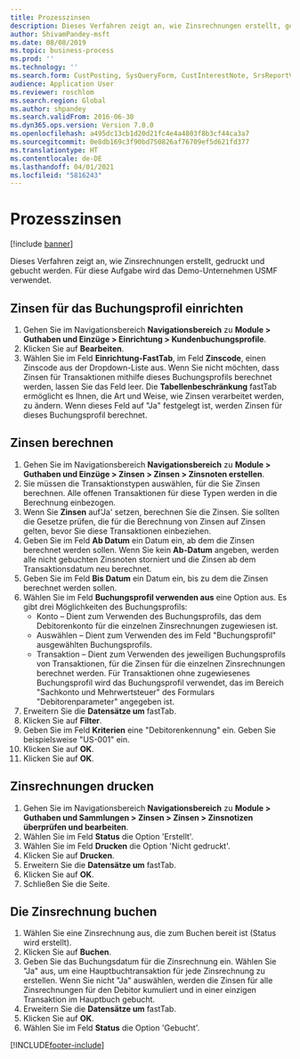 ```yaml
---
title: Prozesszinsen
description: Dieses Verfahren zeigt an, wie Zinsrechnungen erstellt, gedruckt und gebucht werden.
author: ShivamPandey-msft
ms.date: 08/08/2019
ms.topic: business-process
ms.prod: ''
ms.technology: ''
ms.search.form: CustPosting, SysQueryForm, CustInterestNote, SrsReportViewerForm
audience: Application User
ms.reviewer: roschlom
ms.search.region: Global
ms.author: shpandey
ms.search.validFrom: 2016-06-30
ms.dyn365.ops.version: Version 7.0.0
ms.openlocfilehash: a495dc13cb1d20d21fc4e4a4803f8b3cf44ca3a7
ms.sourcegitcommit: 0e8db169c3f90bd750826af76709ef5d621fd377
ms.translationtype: HT
ms.contentlocale: de-DE
ms.lasthandoff: 04/01/2021
ms.locfileid: "5816243"
---
```

# <a name="process-interest"></a>Prozesszinsen

[!include [banner](../../includes/banner.md)]

Dieses Verfahren zeigt an, wie Zinsrechnungen erstellt, gedruckt und gebucht werden. Für diese Aufgabe wird das Demo-Unternehmen USMF verwendet.


## <a name="set-up-interest-on-the-posting-profile"></a>Zinsen für das Buchungsprofil einrichten
1. Gehen Sie im Navigationsbereich **Navigationsbereich** zu **Module > Guthaben und Einzüge > Einrichtung > Kundenbuchungsprofile**.
2. Klicken Sie auf **Bearbeiten**.
3. Wählen Sie im Feld **Einrichtung-FastTab**, im Feld **Zinscode**, einen Zinscode aus der Dropdown-Liste aus. Wenn Sie nicht möchten, dass Zinsen für Transaktionen mithilfe dieses Buchungsprofils berechnet werden, lassen Sie das Feld leer. Die **Tabellenbeschränkung** fastTab ermöglicht es Ihnen, die Art und Weise, wie Zinsen verarbeitet werden, zu ändern. Wenn dieses Feld auf "Ja" festgelegt ist, werden Zinsen für dieses Buchungsprofil berechnet.  

## <a name="calculate-interest"></a>Zinsen berechnen
1. Gehen Sie im Navigationsbereich **Navigationsbereich** zu **Module > Guthaben und Einzüge > Zinsen > Zinsen > Zinsnoten erstellen**.
2. Sie müssen die Transaktionstypen auswählen, für die Sie Zinsen berechnen. Alle offenen Transaktionen für diese Typen werden in die Berechnung einbezogen.  
3. Wenn Sie **Zinsen** auf'Ja' setzen, berechnen Sie die Zinsen. Sie sollten die Gesetze prüfen, die für die Berechnung von Zinsen auf Zinsen gelten, bevor Sie diese Transaktionen einbeziehen.  
4. Geben Sie im Feld **Ab Datum** ein Datum ein, ab dem die Zinsen berechnet werden sollen. Wenn Sie kein **Ab-Datum** angeben, werden alle nicht gebuchten Zinsnoten storniert und die Zinsen ab dem Transaktionsdatum neu berechnet.
5. Geben Sie im Feld **Bis Datum** ein Datum ein, bis zu dem die Zinsen berechnet werden sollen.
6. Wählen Sie im Feld **Buchungsprofil verwenden aus** eine Option aus. Es gibt drei Möglichkeiten des Buchungsprofils:
    - Konto – Dient zum Verwenden des Buchungsprofils, das dem Debitorenkonto für die einzelnen Zinsrechnungen zugewiesen ist. 
    - Auswählen – Dient zum Verwenden des im Feld "Buchungsprofil" ausgewählten Buchungsprofils.
    - Transaktion – Dient zum Verwenden des jeweiligen Buchungsprofils von Transaktionen, für die Zinsen für die einzelnen Zinsrechnungen berechnet werden. Für Transaktionen ohne zugewiesenes Buchungsprofil wird das Buchungsprofil verwendet, das im Bereich "Sachkonto und Mehrwertsteuer" des Formulars "Debitorenparameter" angegeben ist.  
7. Erweitern Sie die **Datensätze um** fastTab.
8. Klicken Sie auf **Filter**.
9. Geben Sie im Feld **Kriterien** eine "Debitorenkennung" ein. Geben Sie beispielsweise "US-001" ein.
6. Klicken Sie auf **OK**.
7. Klicken Sie auf **OK**.

## <a name="print-interest-notes"></a>Zinsrechnungen drucken
1. Gehen Sie im Navigationsbereich **Navigationsbereich** zu **Module > Guthaben und Sammlungen > Zinsen > Zinsen > Zinsnotizen überprüfen und bearbeiten**.
2. Wählen Sie im Feld **Status** die Option 'Erstellt'.
3. Wählen Sie im Feld **Drucken** die Option 'Nicht gedruckt'.
4. Klicken Sie auf **Drucken**.
5. Erweitern Sie die **Datensätze um** fastTab.
6. Klicken Sie auf **OK**.
7. Schließen Sie die Seite.

## <a name="post-the-interest-note"></a>Die Zinsrechnung buchen
1. Wählen Sie eine Zinsrechnung aus, die zum Buchen bereit ist (Status wird erstellt).
2. Klicken Sie auf **Buchen**.
3. Geben Sie das Buchungsdatum für die Zinsrechnung ein. Wählen Sie "Ja" aus, um eine Hauptbuchtransaktion für jede Zinsrechnung zu erstellen. Wenn Sie nicht "Ja" auswählen, werden die Zinsen für alle Zinsrechnungen für den Debitor kumuliert und in einer einzigen Transaktion im Hauptbuch gebucht.  
4. Erweitern Sie die **Datensätze um** fastTab.
5. Klicken Sie auf **OK**.
6. Wählen Sie im Feld **Status** die Option 'Gebucht'.



[!INCLUDE[footer-include](../../../includes/footer-banner.md)]